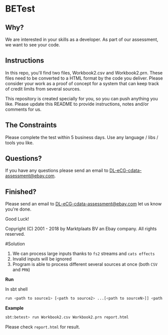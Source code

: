 # BETest

## Why?

We are interested in your skills as a developer. As part of our assessment, we want to see your code.

## Instructions

In this repo, you'll find two files, Workbook2.csv and Workbook2.prn. These files need to be converted to a HTML format by the code you deliver. Please consider your work as a proof of concept for a system that can keep track of credit limits from several sources.

This repository is created specially for you, so you can push anything you like. Please update this README to provide instructions, notes and/or comments for us.

## The Constraints

Please complete the test within 5 business days. Use any language / libs / tools you like.

## Questions?

If you have any questions please send an email to DL-eCG-cdata-assessment@ebay.com.

## Finished?

Please send an email to DL-eCG-cdata-assessment@ebay.com let us know you're done.

Good Luck!


Copyright (C) 2001 - 2018 by Marktplaats BV an Ebay company. All rights reserved.

#Solution

1. We can process large inputs thanks to `fs2` streams and `cats effects`
2. Invalid inputs will be ignored 
3. Program is able to process different several sources at once (both `CSV` and `PRN`)

**Run**

In sbt shell

```bash
run <path to source1> [<path to source2> ...[<path to sourceN>]] <path to result>
```
		
**Example** 

```bash
sbt:betest> run Workbook2.csv Workbook2.prn report.html
```

Please check `report.html` for result.
